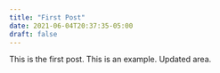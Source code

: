 ```yaml
---
title: "First Post"
date: 2021-06-04T20:37:35-05:00
draft: false
---
```


This is the first post. This is an example. Updated area.
